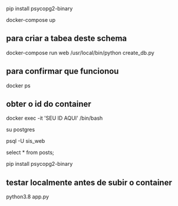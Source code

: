 pip install psycopg2-binary

docker-compose up
## para criar a tabea deste schema
 docker-compose run web /usr/local/bin/python create_db.py
## para confirmar que funcionou
docker ps
## obter o id do container
docker exec -it 'SEU ID AQUI' /bin/bash

su postgres

psql -U sis_web

select * from posts;

pip install psycopg2-binary

## testar localmente antes de subir o container
python3.8 app.py


